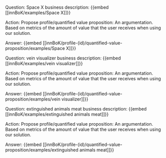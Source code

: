 Question: Space X business description:
{{embed [[innBoK/examples/Space X]]}}

Action: Propose profile/quantified value proposition: An argumentation. Based on metrics of the amount of value that the user receives when using our solution.

Answer:
{{embed [[innBoK/profile-(id)/quantified-value-proposition/examples/Space X]]}}

Question: vein visualizer business description:
{{embed [[innBoK/examples/vein visualizer]]}}

Action: Propose profile/quantified value proposition: An argumentation. Based on metrics of the amount of value that the user receives when using our solution.

Answer:
{{embed [[innBoK/profile-(id)/quantified-value-proposition/examples/vein visualizer]]}}

Question: extinguished animals meat business description:
{{embed [[innBoK/examples/extinguished animals meat]]}}

Action: Propose profile/quantified value proposition: An argumentation. Based on metrics of the amount of value that the user receives when using our solution.

Answer:
{{embed [[innBoK/profile-(id)/quantified-value-proposition/examples/extinguished animals meat]]}}



